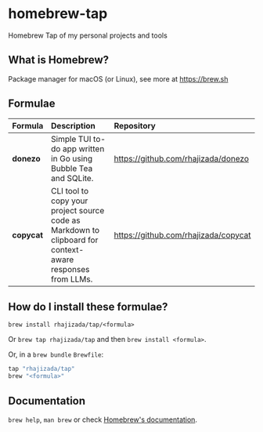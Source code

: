 # homebrew-tap

Homebrew Tap of my personal projects and tools

## What is Homebrew?

Package manager for macOS (or Linux), see more at <https://brew.sh>

## Formulae

| Formula     | Description                                                                                               | Repository                             |
| :---------- | :-------------------------------------------------------------------------------------------------------- | :------------------------------------- |
| **donezo**  | Simple TUI to-do app written in Go using Bubble Tea and SQLite.                                           | <https://github.com/rhajizada/donezo>  |
| **copycat** | CLI tool to copy your project source code as Markdown to clipboard for context-aware responses from LLMs. | <https://github.com/rhajizada/copycat> |

## How do I install these formulae?

`brew install rhajizada/tap/<formula>`

Or `brew tap rhajizada/tap` and then `brew install <formula>`.

Or, in a `brew bundle` `Brewfile`:

```ruby
tap "rhajizada/tap"
brew "<formula>"
```

## Documentation

`brew help`, `man brew` or check [Homebrew's documentation](https://docs.brew.sh).
